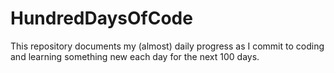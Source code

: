 # HundredDaysOfCode
This repository documents my (almost) daily progress as I commit to coding and learning something new each day for the next 100 days.
